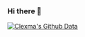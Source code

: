 ### Hi there 👋
[![Clexma's Github Data](https://github-readme-stats.vercel.app/api?username=SpencerL-Y&theme=chartreuse-dark)]()
